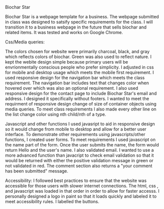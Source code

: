 Biochar Star

Biochar Star is a webpage template for a business.  The webpage submitted in class was designed to satsify specific requirements for the class.  I will  transition it to a business webpage in the future that sells biochar and related items. It was tested and works on Google Chrome.     

Css/Media queries: 

The colors chosen for website were primarily charcoal, black, and gray which reflects colors of biochar.  Green was also used to reflect nature.  I kept the webite design simple because primary users will be envrionmentally conscious people who prefer simplicity. I adjusted in css for mobile and desktop usage which meets the mobile first requirement. I used responsive design for the navigation bar which meets the class requirement.  The navigation bar includes text that changes color when hovered over which was also an optional requirement. I also used responsive design for the contact page to include  Biochar Star's email and address. I designed it specifically without footers.  I wanted to meet the requirment of responsive design change of size of container objects using media queries. To meet class requirements I also made every other line on the list change color using nth child/nth of a type.  	    


Javascript and other functions
  I used javasript to aid in responsive design so it would change from mobile to desktop and allow for a better user interface. To demonstrate other requirements using javascripts/other functions, I created user forms.  To meet requirements I used javascript on the name part of the form.  Once the user submits the name, the form would return Hello and the user's name.   I also validated email. I wanted to use a more advanced function than javacript to  check email validation so that it would be returned with either the positive validation message in green or not validated in red.  The comment section also returns a "your comment has been submitted" message. 

  

Accessibility:  I followed best practices to ensure that the website was accessible for those users with slower internet connections. The html, css , and javascript was loaded in that order in order to allow for faster accesss.   I  personally designed a logo in paint so that it loads quickly and labeled it to meet accessibility rules. I labelled the buttons.    

